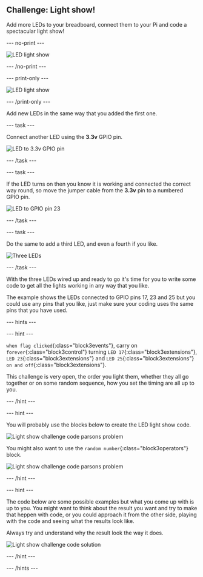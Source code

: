 ## Challenge: Light show!

Add more LEDs to your breadboard, connect them to your Pi and code a spectacular light show!

--- no-print ---

![LED light show](images/lightShow_completedTask.gif)

--- /no-print ---

--- print-only ---

![LED light show](images/lightShow_completedTask.png)

--- /print-only ---

Add new LEDs in the same way that you added the first one.

--- task ---

Connect another LED using the **3.3v** GPIO pin.

![LED to 3.3v GPIO pin](images/lightShow_LEDto3.3v.png)

--- /task ---

--- task ---

If the LED turns on then you know it is working and connected the correct way round, so move the jumper cable from the **3.3v** pin to a numbered GPIO pin.

![LED to GPIO pin 23](images/lightShow_LEDtoGPIO23.png)

--- /task ---

--- task ---

Do the same to add a third LED, and even a fourth if you like.

![Three LEDs](images/lightShow_3LEDs.png)

--- /task ---

With the three LEDs wired up and ready to go it's time for you to write some code to get all the lights working in any way that you like.

The example shows the LEDs connected to GPIO pins 17, 23 and 25 but you could use any pins that you like, just make sure your coding uses the same pins that you have used.

--- hints ---

--- hint ---

`when flag clicked`{:class="block3events"}, carry on `forever`{:class="block3control"} turning `LED 17`{:class="block3extensions"}, `LED 23`{:class="block3extensions"} and `LED 25`{:class="block3extensions"} `on and off`{:class="block3extensions"}.

This challenge is very open, the order you light them, whether they all go together or on some random sequence, how you set the timing are all up to you.

--- /hint ---

--- hint ---

You will probably use the blocks below to create the LED light show code.

![Light show challenge code parsons problem](images/lightShow_lightShowCode__parsons.png)

You might also want to use the `random number`{:class="block3operators"} block.

![Light show challenge code parsons problem](images/lightShow_randomNumber.png)

--- /hint ---

--- hint ---

The code below are some possible examples but what you come up with is up to you. You might want to think about the result you want and try to make that heppen with code, or you could approach it from the other side, playing with the code and seeing what the results look like. 

Always try and understand why the result look the way it does. 

![Light show challenge code solution](images/lightShow_lightShowCode_Solution.png)

--- /hint ---

--- /hints ---
